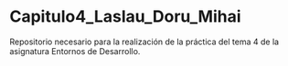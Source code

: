 # Capitulo4_Laslau_Doru_Mihai
Repositorio necesario para la realización de la práctica del tema 4 de la asignatura Entornos de Desarrollo.
